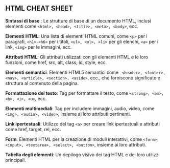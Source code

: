 ## HTML CHEAT SHEET

**Sintassi di base** : Le strutture di base di un documento HTML, inclusi elementi come `<html>, <head>, <title>, <meta>, <body>`, ecc.

**Elementi HTML**: Una lista di elementi HTML comuni, come `<p>` per i paragrafi, `<h1>-<h6>` per i titoli, `<ul>, <ol>, <li>` per gli elenchi, `<a>` per i link, `<img>` per le immagini, ecc.

**Attributi HTML**: Gli attributi utilizzati con gli elementi HTML e le loro funzioni, come href, src, alt, class, id, style, ecc.

**Elementi semantici**: Elementi HTML5 semantici come ` <header>, <footer>, <nav>, <article>, <section>, <aside>`, ecc., che forniscono significato e struttura al contenuto della pagina.

**Formattazione del testo**: Tag per formattare il testo, come `<strong>, <em>, <b>, <i>, <u>`, ecc.

**Elementi multimediali**: Tag per includere immagini, audio, video, come `<img>, <audio>, <video>`, insieme ai loro attributi pertinenti.

**Link ipertestuali**: Utilizzo del tag `<a>` per creare link ipertestuali e attributi come href, target, rel, ecc.

**Form**: Elementi HTML per la creazione di moduli interattivi, come `<form>, <input>, <textarea>, <select>, <button>`, insieme ai loro attributi.

**Tabella degli elementi**: Un riepilogo visivo dei tag HTML e dei loro utilizzi principali.